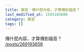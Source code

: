 ```yaml
---
title: 複習：傳什麼內容，才算傳到福音？
last_modified_at: 1593183600
category: 複習
tags: []
---
```


<p>傳什麼內容，才算傳到福音？<br/>
<a href="/posts/269193656" target="_blank">/posts/269193656</a></p>
<p> </p>
